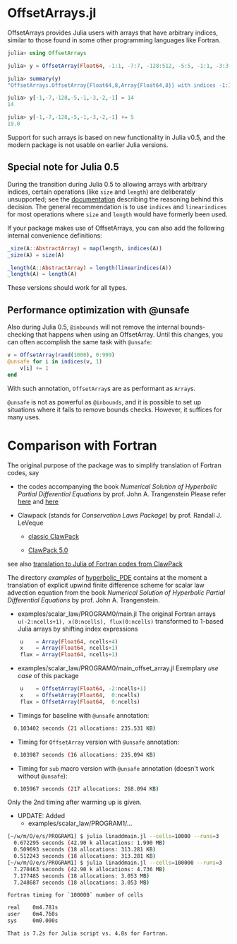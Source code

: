 # OffsetArrays.jl


OffsetArrays provides Julia users with arrays that have arbitrary
indices, similar to those found in some other programming languages
like Fortran.

```julia
julia> using OffsetArrays

julia> y = OffsetArray(Float64, -1:1, -7:7, -128:512, -5:5, -1:1, -3:3, -2:2, -1:1);

julia> summary(y)
"OffsetArrays.OffsetArray{Float64,8,Array{Float64,8}} with indices -1:1×-7:7×-128:512×-5:5×-1:1×-3:3×-2:2×-1:1"

julia> y[-1,-7,-128,-5,-1,-3,-2,-1] = 14
14

julia> y[-1,-7,-128,-5,-1,-3,-2,-1] += 5
19.0
```

Support for such arrays is based on new functionality in Julia v0.5,
and the modern package is not usable on earlier Julia versions.

## Special note for Julia 0.5

During the transition during Julia 0.5 to allowing arrays with
arbitrary indices, certain operations (like `size` and `length`) are
deliberately unsupported; see the
[documentation](http://docs.julialang.org/en/latest/devdocs/offset-arrays/)
describing the reasoning behind this decision. The general
recommendation is to use `indices` and `linearindices` for most
operations where `size` and `length` would have formerly been used.

If your package makes use of OffsetArrays, you can also add the
following internal convenience definitions:

```jl
_size(A::AbstractArray) = map(length, indices(A))
_size(A) = size(A)

_length(A::AbstractArray) = length(linearindices(A))
_length(A) = length(A)
```

These versions should work for all types.

## Performance optimization with @unsafe

Also during Julia 0.5, `@inbounds` will not remove the internal
bounds-checking that happens when using an OffsetArray. Until this
changes, you can often accomplish the same task with `@unsafe`:

```jl
v = OffsetArray(rand(1000), 0:999)
@unsafe for i in indices(v, 1)
    v[i] += 1
end
```

With such annotation, `OffsetArray`s are as performant as `Array`s.

`@unsafe` is not as powerful as `@inbounds`, and it is possible to set
up situations where it fails to remove bounds checks.  However, it
suffices for many uses.

# Comparison with Fortran

The original purpose of the package was to simplify translation of Fortran codes, say
* the codes accompanying the book _Numerical Solution of Hyperbolic Partial Differential Equations_ by prof. John A. Trangenstein
  Please refer [here](http://www.math.duke.edu/~johnt/) and [here](http://www.cambridge.org/us/academic/subjects/mathematics/differential-and-integral-equations-dynamical-systems-and-co/numerical-solution-hyperbolic-partial-differential-equations)
* Clawpack (stands for *Conservation Laws Package*) by prof. Randall J. LeVeque

  + [classic ClawPack](http://depts.washington.edu/clawpack/)

  + [ClawPack 5.0](http://clawpack.github.io/index.html)

see also [translation to Julia of Fortran codes from ClawPack](https://github.com/alsam/Claw.jl)

The directory _examples_ of [hyperbolic_PDE](https://github.com/alsam/hyperbolic_PDE.jl) contains at the moment a translation of explicit upwind finite difference scheme for scalar law advection equation from
the book _Numerical Solution of Hyperbolic Partial Differential Equations_ by prof. John A. Trangenstein.

+ examples/scalar_law/PROGRAM0/main.jl
    The original Fortran arrays  `u(-2:ncells+1), x(0:ncells), flux(0:ncells)` transformed to 1-based Julia arrays by shifting index expressions
```julia
    u    = Array(Float64, ncells+4)
    x    = Array(Float64, ncells+1)
    flux = Array(Float64, ncells+1)
```

+ examples/scalar_law/PROGRAM0/main_offset_array.jl
    Exemplary _use case_ of this package
```julia
    u    = OffsetArray(Float64, -2:ncells+1)
    x    = OffsetArray(Float64,  0:ncells)
    flux = OffsetArray(Float64,  0:ncells)
```

+ Timings for baseline with `@unsafe` annotation:
```sh
  0.103402 seconds (21 allocations: 235.531 KB)
```

+ Timing for `OffsetArray` version with `@unsafe` annotation:
```sh
  0.103987 seconds (16 allocations: 235.094 KB)
```

+ Timing for `sub` macro version with `@unsafe` annotation (doesn't work without `@unsafe`):
```sh
  0.105967 seconds (217 allocations: 268.094 KB)
```
Only the 2nd timing after warming up is given.

+ UPDATE:
    Added
    + examples/scalar_law/PROGRAM1/...
```sh
[~/w/m/O/e/s/PROGRAM1] $ julia linaddmain.jl --cells=10000 --runs=3                                                                           ms  master|✚ 1…  
  0.672295 seconds (42.90 k allocations: 1.990 MB)
  0.509693 seconds (18 allocations: 313.281 KB)
  0.512243 seconds (18 allocations: 313.281 KB)
[~/w/m/O/e/s/PROGRAM1] $ julia linaddmain.jl --cells=100000 --runs=3                                                                      6134ms  master|✚ 1…  
  7.270463 seconds (42.90 k allocations: 4.736 MB)
  7.177485 seconds (18 allocations: 3.053 MB)
  7.248687 seconds (18 allocations: 3.053 MB)
```

    Fortran timing for `100000` number of cells
```sh
real    0m4.781s
user    0m4.760s
sys     0m0.000s

```

    That is 7.2s for Julia script vs. 4.8s for Fortran.
